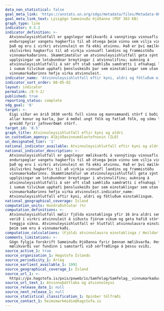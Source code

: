 ```yaml
---
data_non_statistical: false
goal_meta_link: 'https://unstats.un.org/sdgs/metadata/files/Metadata-08-05-02.pdf '
goal_meta_link_text: Lýsigögn Sameinuðu Þjóðanna (PDF 383 KB)
graph_type: line
indicator: 8.5.2
indicator_definition: >-
  Atvinnuleysishlutfall er gagnlegur mælikvarði á vannýtingu vinnuafls. Það
  endurspeglar vangetu hagkerfis til að útvega þeim vinnu sem vilja vinna, geta
  það og eru í virkri atvinnuleit en fá ekki atvinnu. Það er því mæilkvarði á
  skilvirkni hagkerfis til að virkja vinnuafl landins og frammistöðu
  vinnumarkaðarinns. Skammtímatölur um atvinnuleysishlutfall geta sýnt
  upplýsingar um lotubundnar breytingar í atvinnulífinu; aukning á
  atvinnuleysishlutfalli á sér oft stað samhliða samdrætti í efnahagi landa, eða
  í sumum tilvikum upphafi þensluskeiðs þar sem einstaklingar sem utan
  vinnumarkaðarinns hefja virka atvinnuleit.
indicator_name: 'Atvinnuleysishlutfall eftir kyni, aldri og fötluðum einstaklingum.'
indicator_sort_order: 08-05-02
layout: indicator
permalink: /8-5-2/
published: true
reporting_status: complete
sdg_goal: '8'
target: >-
  Eigi síðar en árið 2030 verði full vinna og mannsæmandi störf í boði fyrir
  allar konur og karla, þar á meðal ungt fólk og fatlað fólk, og sömu laun
  greidd fyrir jafnverðmæt störf.
target_id: '8.5'
graph_title: Atvinnuleysishlutfall eftir kyni og aldri
un_custodian_agency: Alþjóðavinnumálastofnunin (ILO)
un_designated_tier: '1'
national_indicator_available: Atvinnuleysishlutfall eftir kyni og aldri
national_indicator_description: >-
  Atvinnuleysishlutfall er gagnlegur mælikvarði á vannýtingu vinnuafls. Það
  endurspeglar vangetu hagkerfis til að útvega þeim vinnu sem vilja vinna, geta
  það og eru í virkri atvinnuleit en fá ekki atvinnu. Það er því mæilkvarði á
  skilvirkni hagkerfis til að virkja vinnuafl landins og frammistöðu
  vinnumarkaðarinns. Skammtímatölur um atvinnuleysishlutfall geta sýnt
  upplýsingar um lotubundnar breytingar í atvinnulífinu; aukning á
  atvinnuleysishlutfalli á sér oft stað samhliða samdrætti í efnahagi landa, eða
  í sumum tilvikum upphafi þensluskeiðs þar sem einstaklingar sem utan
  vinnumarkaðarinns hefja virka atvinnuleit.indicator_name:
  Atvinnuleysishlutfall eftir kyni, aldri og fötluðum einstaklingum.
national_geographical_coverage: Ísland
computation_units: Hundraðshlutar (%)
computation_definitions: >-
  Atvinnuleysishlutfall mælir fjölda einstaklinga yfir 16 ára aldri sem hafa
  verið í virkri atvinnuleit á síðustu fjórum vikum og geta hafið störf innan
  tveggja vikna. Atvinnuleysishlutfall er hlutfall atvinnulausra einstaklinga af
  þeim sem eru á vinnumarkaði.
computation_calculations: (Fjöldi atvinnulausra einstaklinga / Heildarfjöldi á vinnumarkaði) * 100
comments_limitations: >-
  Gögn fylgja forskrift Sameinuðu Þjóðanna fyrir þennan mælikvarða. Þessi
  mælikvarði var fundinn í samstarfi við sérfræðinga á þessu sviði.
source_active_1: true
source_organisation_1: Hagstofa Íslands
source_periodicity_1: Árleg
source_earliest_available_1: 1991
source_geographical_coverage_1: Ísland
source_url_1: >-
  https://px.hagstofa.is/pxis/pxweb/is/Samfelag/Samfelag__vinnumarkadur__vinnumarkadsrannsokn__3_arstolur/VIN01002.px
source_url_text_1: Atvinnuþátttaka og atvinnuleysi
source_release_date_1: null
source_next_release_1: null
source_statistical_classification_1: Opinber tölfræði
source_contact_1: heimsmarkmidin@hagstofa.is
---
```

